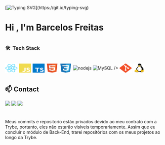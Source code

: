  
 [![Typing SVG](https://readme-typing-svg.herokuapp.com?font=Fira+Code&size=34&pause=1000&background=FFFFFF00&vCenter=true&width=600&height=60&lines=Hey+%F0%9F%91%8B+Welcome+to+my+profile;)](https://git.io/typing-svg)
<h1 align="left">Hi , I'm Barcelos Freitas</h1>




# <h3> 🛠 &nbsp;Tech Stack </h3>
<div align="left" valign="top"><br>
  <img align="center" alt="React" height="30" width="40" src="https://raw.githubusercontent.com/devicons/devicon/master/icons/react/react-original.svg">
  <img align="center" alt="Js" height="30" width="40" src="https://raw.githubusercontent.com/devicons/devicon/master/icons/javascript/javascript-plain.svg">
  <img align="center" alt="Js" height="30" width="40" src="https://raw.githubusercontent.com/devicons/devicon/master/icons/typescript/typescript-plain.svg">
  <img align="center" alt="HTML" height="30" width="40" src="https://raw.githubusercontent.com/devicons/devicon/master/icons/html5/html5-original.svg">
  <img align="center" alt="CSS" height="30" width="40" src="https://raw.githubusercontent.com/devicons/devicon/master/icons/css3/css3-original.svg">
  <img align="center" alt="nodejs" height="30" width="40" src="https://cdn.worldvectorlogo.com/logos/nodejs-icon.svg">
  <img align="center" alt="MySQL" height="40" width="50" src="https://cdn.jsdelivr.net/gh/devicons/devicon/icons/mysql/mysql-original.svg" /> />

  <img align="center" alt="git" height="30" width="40" src="https://raw.githubusercontent.com/devicons/devicon/master/icons/git/git-original.svg">
 <!-- <img align="center" alt="github" height="35" width="35" src="/assets/GitHub.png"> -->
  <img align="center" alt="linux" height="30" width="40" src="https://raw.githubusercontent.com/devicons/devicon/master/icons/linux/linux-original.svg">
</div>

#

##  📫 Contact
<div  align="left"> 
 <a  href="https://discord.com" target="_blank"><img   src="https://img.shields.io/badge/Discord-7289DA?style=for-the-badge&logo=discord&logoColor=white" target="_blank"></a>
  <a  href = "mailto:barcelosps41710@gmail.com"><img  src="https://img.shields.io/badge/-Gmail-%23333?style=for-the-badge&logo=gmail&logoColor=white" target="_blank"></a>
  <a href="https://www.linkedin.com/in/jos%C3%A9domingos/" target="_blank"><img  src="https://img.shields.io/badge/-LinkedIn-%230077B5?style=for-the-badge&logo=linkedin&logoColor=white" target="_blank"></a> 
 
  #
  
</div>

<p>Meus commits e repositorio estão privados devido ao meu contrato com a Trybe, portanto, eles não estarão visíveis temporariamente. Assim que eu concluir o módulo de Back-End, trarei repositórios com os meus projetos ao longo da Trybe.</p>


